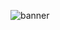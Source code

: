 ![banner](https://github.com/Xenomimi/TypeRacer/assets/59377533/8fc18c8c-0b38-442d-bca7-c0866169f3d7)
